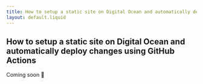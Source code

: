 ```yaml
---
title: How to setup a static site on Digital Ocean and automatically deploy changes using GitHub Actions
layout: default.liquid
---
```


## How to setup a static site on Digital Ocean and automatically deploy changes using GitHub Actions

Coming soon 👀